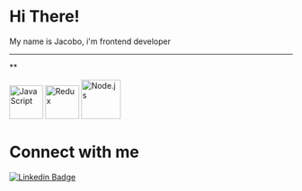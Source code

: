 # Hi There!

My name is Jacobo, i'm frontend developer

----

** 

<img src="https://cdn4.iconfinder.com/data/icons/logos-and-brands/512/187_Js_logo_logos-512.png" width='60' title='JavaScript'   />                     <img src="https://pics.freeicons.io/uploads/icons/png/9818154791551942292-512.png" width='60'  title='Redux'  />      <img src="https://cdn4.iconfinder.com/data/icons/logos-and-brands/512/233_Node_Js_logo-1024.png" width='70'  title='Node.js'  />        

# Connect with me

[![Linkedin Badge](https://img.shields.io/badge/-JacoboArcila-ffb703?style=flat-square&logo=Linkedin&logoColor=black&link=www.linkedin.com/in/jacobo-arcila/)](www.linkedin.com/in/jacobo-arcila/)
